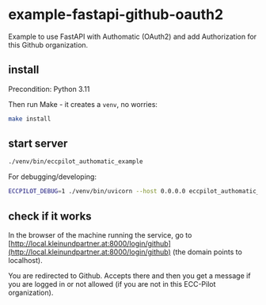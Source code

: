 # example-fastapi-github-oauth2

Example to use FastAPI with Authomatic (OAuth2) and add Authorization for this Github organization.

## install

Precondition: Python 3.11

Then run Make - it creates a `venv`, no worries:

```bash
make install
```

## start server

```bash
./venv/bin/eccpilot_authomatic_example
```

For debugging/developing:

```bash
ECCPILOT_DEBUG=1 ./venv/bin/uvicorn --host 0.0.0.0 eccpilot_authomatic_example.main:app --reload
```

## check if it works

In the browser of the machine running the service, go to [http://local.kleinundpartner.at:8000/login/github](http://local.kleinundpartner.at:8000/login/github) (the domain points to localhost).

You are redirected to Github. Accepts there and then you get a message if you are logged in or not allowed (if you are not in this ECC-Pilot organization).
